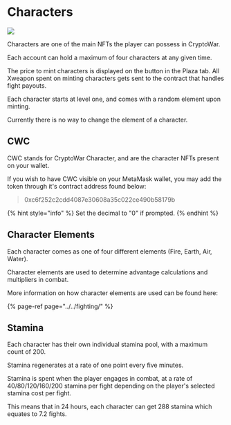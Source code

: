 # Characters

![](https://github.com/ElasticBTC-XBT/CryptoWar-Wiki/tree/3b019ad181617871935f37f99d835907c5a0307a/.gitbook/assets/characters.png)

Characters are one of the main NFTs the player can possess in CryptoWar.

Each account can hold a maximum of four characters at any given time.

The price to mint characters is displayed on the button in the Plaza tab. All Xweapon spent on minting characters gets sent to the contract that handles fight payouts.

Each character starts at level one, and comes with a random element upon minting.

Currently there is no way to change the element of a character.

## CWC

CWC stands for CryptoWar Character, and are the character NFTs present on your wallet.

If you wish to have CWC visible on your MetaMask wallet, you may add the token through it's contract address found below:

> 0xc6f252c2cdd4087e30608a35c022ce490b58179b

{% hint style="info" %}
Set the decimal to "0" if prompted.
{% endhint %}

## Character Elements

Each character comes as one of four different elements \(Fire, Earth, Air, Water\).

Character elements are used to determine advantage calculations and multipliers in combat.

More information on how character elements are used can be found here:

{% page-ref page="../../fighting/" %}

## Stamina

Each character has their own individual stamina pool, with a maximum count of 200.

Stamina regenerates at a rate of one point every five minutes.

Stamina is spent when the player engages in combat, at a rate of 40/80/120/160/200 stamina per fight depending on the player's selected stamina cost per fight.

This means that in 24 hours, each character can get 288 stamina which equates to 7.2 fights.

